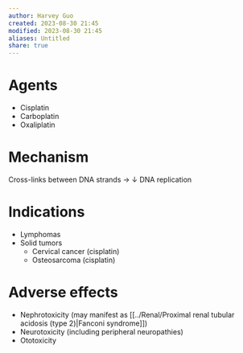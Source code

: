 ```yaml
---
author: Harvey Guo
created: 2023-08-30 21:45
modified: 2023-08-30 21:45
aliases: Untitled
share: true
---
```


# Agents
- Cisplatin
- Carboplatin
- Oxaliplatin
# Mechanism
Cross-links between DNA strands → ↓ DNA replication
# Indications
- Lymphomas
- Solid tumors
	- Cervical cancer (cisplatin)
	- Osteosarcoma (cisplatin)
# Adverse effects
- Nephrotoxicity (may manifest as [[../Renal/Proximal renal tubular acidosis (type 2)|Fanconi syndrome]])
- Neurotoxicity (including peripheral neuropathies)
- Ototoxicity 
